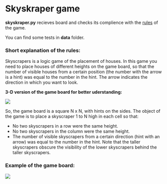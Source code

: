 # Skyskraper game

**skyskraper.py** recieves board and checks its complience with the [rules](https://cms.ucu.edu.ua/mod/vpl/view.php?id=163068&userid=6019) of the game.

You can find some tests in **data** folder.


### Short explanation of the rules:

Skyscrapers is a logic game of the placement of houses. In this game you need to place houses of different heights on the game board, so that the number of visible houses from a certain position (the number with the arrow is a hint) was equal to the number in the hint. The arrow indicates the direction in which you want to look.

**3-D version of the game board for better uderstanding:**

<div align="left">
  <img src="https://lh4.googleusercontent.com/XE1q8uFnyJTosIxT_f8ewQvv0m80xR62MLxwF6z-WgBbVwWAzlaXAg3YET6xupGIdmMkDzI1sHngyELHsw2IK7sFdWVGEsWwOGaUMK4006G_pFWFl5cBZXkJLqe3YY6SEHaZysNL"><br>
</div>


So, the game board is a square N x N, with hints on the sides. The object of the game is to place a skyscraper 1 to N high in each cell so that:

- No two skyscrapers in a row were the same height.
- No two skyscrapers in the column were the same height.
- The number of visible skyscrapers from a certain direction (hint with an arrow) was equal to the number in the hint. Note that the taller skyscrapers obscure the visibility of the lower skyscrapers behind the taller skyscrapers.

### Example of the game board:

<div align=left>
    <img src='https://lh5.googleusercontent.com/Zg_CsfS_CF_8iU9gzEPdrPRMTLOQKSNTMdX1fUwr5RUqeHc8vNplbhCKQw0cfwKlfo5plEBkH8LmUzi90NqIur_uI3tYyCZeKpKBSNdwMxTrH_nO3BadBRwCPgs9vI1JsiS_x8tf'>
<div>
